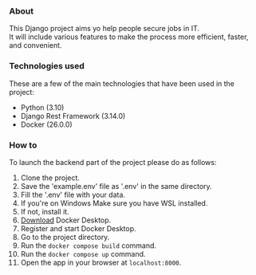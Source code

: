 
### About

This Django project aims yo help people secure jobs in IT.\
It will include various features to make the process more efficient, faster,\
and convenient.

### Technologies used

These are a few of the main technologies that have been used in the project:
- Python (3.10)
- Django Rest Framework (3.14.0)
- Docker (26.0.0)


### How to

To launch the backend part of the project please do as follows:
1. Clone the project.
2. Save the 'example.env' file  as '.env' in the same directory.
3. Fill the '.env' file with your data.
4. If you're on Windows Make sure you have WSL installed.
5. If not, install it.
6. [Download](https://www.docker.com/products/docker-desktop/) Docker Desktop.
7. Register and start Docker Desktop.
8. Go to the project directory.
9. Run the ```docker compose build``` command.
10. Run the ```docker compose up``` command.
11. Open the app in your browser at ```localhost:8000```. 